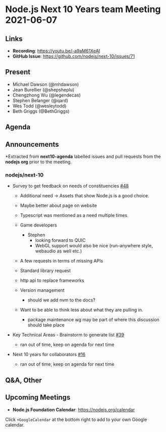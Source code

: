 # Node.js  Next 10 Years team Meeting 2021-06-07

## Links

* **Recording**:  <https://youtu.be/-a9aM61XeAI>
* **GitHub Issue**: <https://github.com/nodejs/next-10/issues/71>

## Present

* Michael Dawson (@mhdawson)
* Jean Burellier (@shepsheplu)
* Chengzhong Wu (@legendecas)
* Stephen Belanger (@qard)
* Wes Todd (@wesleytodd)
* Beth Griggs (@BethGriggs)

## Agenda

## Announcements

*Extracted from **next10-agenda** labelled issues and pull requests from the **nodejs org** prior to the meeting.

### nodejs/next-10

* Survey to get feedback on needs of constituencies [#48](https://github.com/nodejs/next-10/issues/48)
  * Additional need -> Assets that show Node.js is a good choice.
  * Maybe better about page on website
  * Typescript was mentioned as a need multiple times
  * Game developers
    * Stephen
      * looking forward to QUIC
      * WebGL support would also be nice (run-anywhere style, webaudio as well etc.)
  * A few requests in terms of missing APIs
  * Standard library request
  * http api to replace frameworks
  * Version management
    * should we add nvm to the docs?

  * Want to be able to think less about what they are pulling in.
    * package maintenance wg may be part of where this discussion should take place

* Key Technical Areas - Brainstorm to generate list [#39](https://github.com/nodejs/next-10/issues/39)
  * ran out of time, keep on agenda for next time

* Next 10 years for collaborators [#16](https://github.com/nodejs/next-10/issues/16)
  * ran out of time, keep on agenda for next time


## Q&A, Other

## Upcoming Meetings

* **Node.js Foundation Calendar**: <https://nodejs.org/calendar>

Click `+GoogleCalendar` at the bottom right to add to your own Google calendar.
